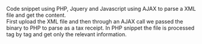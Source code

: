 Code snippet using PHP, Jquery and Javascript using AJAX to parse a XML file and get the content.<br>
First upload the XML file and then through an AJAX call we passed the binary to PHP to parse as a tax receipt. In PHP snippet the file is processed tag by tag and get only the relevant information.<br>
